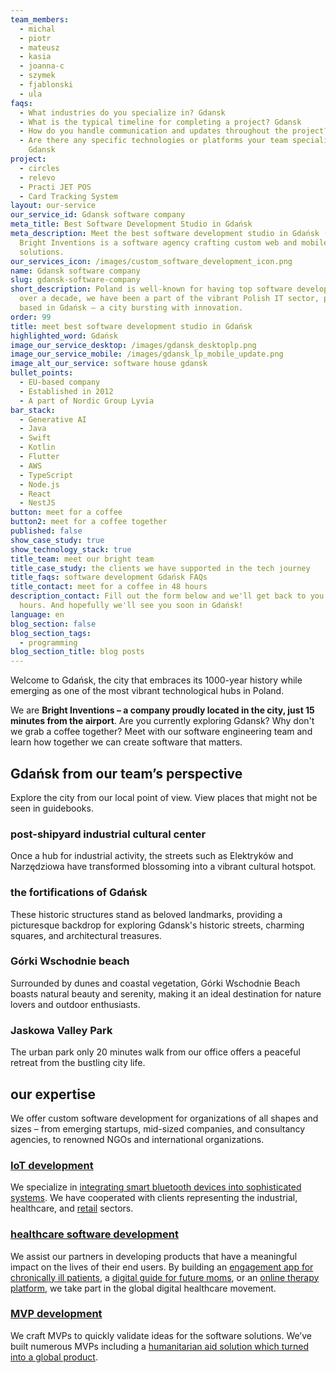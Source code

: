 ```yaml
---
team_members:
  - michal
  - piotr
  - mateusz
  - kasia
  - joanna-c
  - szymek
  - fjablonski
  - ula
faqs:
  - What industries do you specialize in? Gdansk
  - What is the typical timeline for completing a project? Gdansk
  - How do you handle communication and updates throughout the project? Gdansk
  - Are there any specific technologies or platforms your team specializes in?
    Gdansk
project:
  - circles
  - relevo
  - Practi JET POS
  - Card Tracking System
layout: our-service
our_service_id: Gdansk software company
meta_title: Best Software Development Studio in Gdańsk
meta_description: Meet the best software development studio in Gdańsk (Poland).
  Bright Inventions is a software agency crafting custom web and mobile
  solutions.
our_services_icon: /images/custom_software_development_icon.png
name: Gdansk software company
slug: gdansk-software-company
short_description: Poland is well-known for having top software developers. For
  over a decade, we have been a part of the vibrant Polish IT sector, proudly
  based in Gdańsk — a city bursting with innovation.
order: 99
title: meet best software development studio in Gdańsk
highlighted_word: Gdańsk
image_our_service_desktop: /images/gdansk_desktoplp.png
image_our_service_mobile: /images/gdansk_lp_mobile_update.png
image_alt_our_service: software house gdansk
bullet_points:
  - EU-based company
  - Established in 2012
  - A part of Nordic Group Lyvia
bar_stack:
  - Generative AI
  - Java
  - Swift
  - Kotlin
  - Flutter
  - AWS
  - TypeScript
  - Node.js
  - React
  - NestJS
button: meet for a coffee
button2: meet for a coffee together
published: false
show_case_study: true
show_technology_stack: true
title_team: meet our bright team
title_case_study: the clients we have supported in the tech journey
title_faqs: software development Gdańsk FAQs
title_contact: meet for a coffee in 48 hours
description_contact: Fill out the form below and we'll get back to you in 48
  hours. And hopefully we'll see you soon in Gdańsk!
language: en
blog_section: false
blog_section_tags:
  - programming
blog_section_title: blog posts
---
```

Welcome to Gdańsk, the city that embraces its 1000-year history while emerging as one of the most vibrant technological hubs in Poland. 

We are **Bright Inventions – a company proudly located in the city, just 15 minutes from the airport**. Are you currently exploring Gdansk? Why don't we grab a coffee together? Meet with our software engineering team and learn how together we can create software that matters.

## Gdańsk from our team’s perspective

Explore the city from our local point of view. View places that might not be seen in guidebooks.

### post-shipyard industrial cultural center

Once a hub for industrial activity, the streets such as Elektryków and Narzędziowa have transformed blossoming into a vibrant cultural hotspot.

### the fortifications of Gdańsk

These historic structures stand as beloved landmarks, providing a picturesque backdrop for exploring Gdansk's historic streets, charming squares, and architectural treasures.

### Górki Wschodnie beach

Surrounded by dunes and coastal vegetation, Górki Wschodnie Beach boasts natural beauty and serenity, making it an ideal destination for nature lovers and outdoor enthusiasts.

### Jaskowa Valley Park

The urban park only 20 minutes walk from our office offers a peaceful retreat from the bustling city life.

## our expertise

We offer custom software development for organizations of all shapes and sizes – from emerging startups, mid-sized companies, and consultancy agencies, to renowned NGOs and international organizations.

### [IoT development](/our-areas/iot-development/)

We specialize in [integrating smart bluetooth devices into sophisticated systems](/projects/remote-patient-monitoring/). We have cooperated with clients representing the industrial, healthcare, and [retail](/projects/system-for-restaurants/) sectors.

### [healthcare software development](/our-areas/healthcare-software-development/)

We assist our partners in developing products that have a meaningful impact on the lives of their end users. By building an [engagement app for chronically ill patients](/projects/solution-for-parkinsons-patients/), a [digital guide for future moms](/projects/pregnancy-app/), or an [online therapy platform](/projects/online-group-support/), we take part in the global digital healthcare movement.

### [MVP development](/our-areas/mvp-development/)

We craft MVPs to quickly validate ideas for the software solutions. We’ve built numerous MVPs including a [humanitarian aid solution which turned into a global product](/projects/card-tracking-system/).
